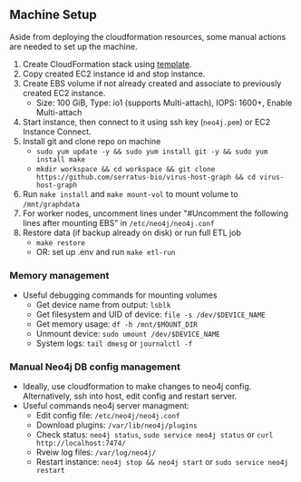 ## Machine Setup

Aside from deploying the cloudformation resources, some manual actions are needed to set up the machine.

1. Create CloudFormation stack using [template](./cloudformation/neo4j-community.template.yaml).
1. Copy created EC2 instance id and stop instance.
1. Create EBS volume if not already created and associate to previously created EC2 instance.
   - Size: 100 GiB, Type: io1 (supports Multi-attach), IOPS: 1600+, Enable Multi-attach
1. Start instance, then connect to it using ssh key (`neo4j.pem`) or EC2 Instance Connect.
1. Install git and clone repo on machine
   - `sudo yum update -y && sudo yum install git -y && sudo yum install make`
   - `mkdir workspace && cd workspace && git clone https://github.com/serratus-bio/virus-host-graph && cd virus-host-graph`
1. Run `make install` and `make mount-vol` to mount volume to `/mnt/graphdata`
1. For worker nodes, uncomment lines under "#Uncomment the following lines after mounting EBS" in `/etc/neo4j/neo4j.conf`
1. Restore data (if backup already on disk) or run full ETL job
   - `make restore`
   - OR: set up .env and run `make etl-run`

### Memory management

- Useful debugging commands for mounting volumes
  - Get device name from output: `lsblk`
  - Get filesystem and UID of device: `file -s /dev/$DEVICE_NAME`
  - Get memory usage: `df -h /mnt/$MOUNT_DIR`
  - Unmount device: `sudo umount /dev/$DEVICE_NAME`
  - System logs: `tail dmesg` or `journalctl -f`

### Manual Neo4j DB config management

- Ideally, use cloudformation to make changes to neo4j config. Alternatively, ssh into host, edit config and restart server.
- Useful commands neo4j server managment:
  - Edit config file: `/etc/neo4j/neo4j.conf`
  - Download plugins: `/var/lib/neo4j/plugins`
  - Check status: `neo4j status`, `sudo service neo4j status` or `curl http://localhost:7474/`
  - Rveiw log files: `/var/log/neo4j/`
  - Restart instance: `neo4j stop && neo4j start` or `sudo service neo4j restart`
